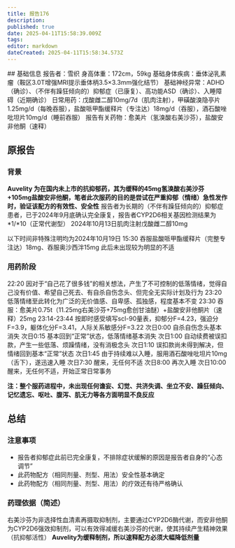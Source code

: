 ```yaml
---
title: 报告176
description: 
published: true
date: 2025-04-11T15:58:39.009Z
tags: 
editor: markdown
dateCreated: 2025-04-11T15:58:34.573Z
---
```


﻿## 基础信息
报告者：雪织
身高体重：172cm，59kg
基础身体疾病：垂体泌乳素瘤（鞍区3.0T增强MRI提示垂体柄3.5×3.3mm强化结节）
基础神经异常：ADHD（确诊）、（不伴有躁狂倾向的）抑郁症（已康复）、高功能ASD（确诊）、入睡障碍（近期确诊）
日常用药：戊酸雌二醇10mg/7d（肌肉注射），甲磺酸溴隐亭片1.25mg/d（每晚吞服），盐酸哌甲酯缓释片（专注达）18mg/d（吞服），酒石酸唑吡坦片10mg/d（睡前吞服）
报告有关药物：愈美片（氢溴酸右美沙芬），盐酸安非他酮（速释）

## 原报告
### 背景
**Auvelity 为在国内未上市的抗抑郁药，其为缓释的45mg氢溴酸右美沙芬+105mg盐酸安非他酮，笔者此次服药的目的是尝试在严重抑郁（情绪）急性发作时，验证该配方的有效性、安全性**
报告者为长期的（不伴有躁狂倾向的）抑郁症患者，已于2024年9月底确认完全康复，报告者CYP2D6相关基因检测结果为*1/*10（正常代谢型）
2024年10月13日肌肉注射戊酸雌二醇10mg

以下时间非特殊注明均为2024年10月19日
15:30 吞服盐酸哌甲酯缓释片（完整专注达）18mg、吞服奥沙西泮15mg
此后未出现较为明显的不适

### 用药阶段
22:20 因对于“自己花了很多钱”的相关想法，产生了不可控制的低落情绪，觉得自己没有价值、希望自己死去、有自杀自伤念头、但完全无实际计划及行为
23:20 低落情绪至此转化为广泛的无价值感、自卑感、孤独感，程度基本不变
23:30 吞服：愈美片0.75t（11.25mg右美沙芬+75mg愈创甘油醚）+盐酸安非他酮片（速释）25mg
23:14-23:44 按即时感受填写scl-90量表，抑郁分F=4.23，强迫分F=3.9，躯体化分F=3.41，人际关系敏感分F=3.22
次日0:00 自杀自伤念头基本消失
次日0:15 基本回到“正常”状态，低落情绪基本消失
次日1:00 自动续费被误扣款，产生一些低落、烦躁情绪，没有消极念头
次日1:10 误扣款尚未得到解决，但情绪回到基本“正常”状态
次日1:45 由于持续难以入睡，服用酒石酸唑吡坦片10mg（舌下），遂迅速入睡
次日7:30 醒来，无任何不适
次日8:00 再次入睡
次日10:00 醒来，无任何不适，开始正常日常事务

**注：整个服药进程中，未出现任何谵妄、幻觉、共济失调、坐立不安、躁狂倾向、记忆遗忘、呕吐、腹泻、肌无力等各方面明显不良反应**

## 总结
### 注意事项
- 报告者抑郁症此前已完全康复，不排除症状缓解的原因是报告者自身的“心态调节”
- 此药物配方（相同剂量、剂型、用法）安全性基本确定
- 此药物配方（相同剂量、剂型、用法）的疗效还有待严格确认

### 药理依据（简述）
右美沙芬为非选择性血清素再摄取抑制剂，主要通过CYP2D6酶代谢，而安非他酮为CYP2D6强效抑制剂，可以有效得减缓右美沙芬的代谢，使其持续产生精神效果（抗抑郁活性）
**Auvelity为缓释制剂，所以速释配方必须大幅降低剂量**